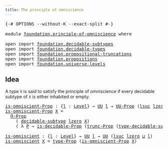 ```yaml
---
title: The principle of omniscience
---
```


<pre class="Agda"><a id="54" class="Symbol">{-#</a> <a id="58" class="Keyword">OPTIONS</a> <a id="66" class="Pragma">--without-K</a> <a id="78" class="Pragma">--exact-split</a> <a id="92" class="Symbol">#-}</a>

<a id="97" class="Keyword">module</a> <a id="104" href="foundation.principle-of-omniscience.html" class="Module">foundation.principle-of-omniscience</a> <a id="140" class="Keyword">where</a>

<a id="147" class="Keyword">open</a> <a id="152" class="Keyword">import</a> <a id="159" href="foundation.decidable-subtypes.html" class="Module">foundation.decidable-subtypes</a>
<a id="189" class="Keyword">open</a> <a id="194" class="Keyword">import</a> <a id="201" href="foundation.decidable-types.html" class="Module">foundation.decidable-types</a>
<a id="228" class="Keyword">open</a> <a id="233" class="Keyword">import</a> <a id="240" href="foundation.propositional-truncations.html" class="Module">foundation.propositional-truncations</a>
<a id="277" class="Keyword">open</a> <a id="282" class="Keyword">import</a> <a id="289" href="foundation.propositions.html" class="Module">foundation.propositions</a>
<a id="313" class="Keyword">open</a> <a id="318" class="Keyword">import</a> <a id="325" href="foundation.universe-levels.html" class="Module">foundation.universe-levels</a>
</pre>
## Idea

A type `X` is said to satisfy the principle of omniscience if every decidable subtype of `X` is either inhabited or empty.

<pre class="Agda"><a id="is-omniscient-Prop"></a><a id="498" href="foundation.principle-of-omniscience.html#498" class="Function">is-omniscient-Prop</a> <a id="517" class="Symbol">:</a> <a id="519" class="Symbol">{</a><a id="520" href="foundation.principle-of-omniscience.html#520" class="Bound">l</a> <a id="522" class="Symbol">:</a> <a id="524" href="Agda.Primitive.html#597" class="Postulate">Level</a><a id="529" class="Symbol">}</a> <a id="531" class="Symbol">→</a> <a id="533" href="foundation-core.universe-levels.html#235" class="Primitive">UU</a> <a id="536" href="foundation.principle-of-omniscience.html#520" class="Bound">l</a> <a id="538" class="Symbol">→</a> <a id="540" href="foundation-core.propositions.html#1393" class="Function">UU-Prop</a> <a id="548" class="Symbol">(</a><a id="549" href="Agda.Primitive.html#780" class="Primitive">lsuc</a> <a id="554" href="Agda.Primitive.html#764" class="Primitive">lzero</a> <a id="560" href="Agda.Primitive.html#810" class="Primitive Operator">⊔</a> <a id="562" href="foundation.principle-of-omniscience.html#520" class="Bound">l</a><a id="563" class="Symbol">)</a>
<a id="565" href="foundation.principle-of-omniscience.html#498" class="Function">is-omniscient-Prop</a> <a id="584" href="foundation.principle-of-omniscience.html#584" class="Bound">X</a> <a id="586" class="Symbol">=</a>
  <a id="590" href="foundation-core.propositions.html#6694" class="Function">Π-Prop</a>
    <a id="601" class="Symbol">(</a> <a id="603" href="foundation.decidable-subtypes.html#1803" class="Function">decidable-subtype</a> <a id="621" href="Agda.Primitive.html#764" class="Primitive">lzero</a> <a id="627" href="foundation.principle-of-omniscience.html#584" class="Bound">X</a><a id="628" class="Symbol">)</a>
    <a id="634" class="Symbol">(</a> <a id="636" class="Symbol">λ</a> <a id="638" href="foundation.principle-of-omniscience.html#638" class="Bound">P</a> <a id="640" class="Symbol">→</a> <a id="642" href="foundation.decidable-types.html#7817" class="Function">is-decidable-Prop</a> <a id="660" class="Symbol">(</a><a id="661" href="foundation.propositional-truncations.html#2546" class="Function">trunc-Prop</a> <a id="672" class="Symbol">(</a><a id="673" href="foundation.decidable-subtypes.html#2791" class="Function">type-decidable-subtype</a> <a id="696" href="foundation.principle-of-omniscience.html#638" class="Bound">P</a><a id="697" class="Symbol">)))</a>

<a id="is-omniscient"></a><a id="702" href="foundation.principle-of-omniscience.html#702" class="Function">is-omniscient</a> <a id="716" class="Symbol">:</a> <a id="718" class="Symbol">{</a><a id="719" href="foundation.principle-of-omniscience.html#719" class="Bound">l</a> <a id="721" class="Symbol">:</a> <a id="723" href="Agda.Primitive.html#597" class="Postulate">Level</a><a id="728" class="Symbol">}</a> <a id="730" class="Symbol">→</a> <a id="732" href="foundation-core.universe-levels.html#235" class="Primitive">UU</a> <a id="735" href="foundation.principle-of-omniscience.html#719" class="Bound">l</a> <a id="737" class="Symbol">→</a> <a id="739" href="foundation-core.universe-levels.html#235" class="Primitive">UU</a> <a id="742" class="Symbol">(</a><a id="743" href="Agda.Primitive.html#780" class="Primitive">lsuc</a> <a id="748" href="Agda.Primitive.html#764" class="Primitive">lzero</a> <a id="754" href="Agda.Primitive.html#810" class="Primitive Operator">⊔</a> <a id="756" href="foundation.principle-of-omniscience.html#719" class="Bound">l</a><a id="757" class="Symbol">)</a>
<a id="759" href="foundation.principle-of-omniscience.html#702" class="Function">is-omniscient</a> <a id="773" href="foundation.principle-of-omniscience.html#773" class="Bound">X</a> <a id="775" class="Symbol">=</a> <a id="777" href="foundation-core.propositions.html#1495" class="Function">type-Prop</a> <a id="787" class="Symbol">(</a><a id="788" href="foundation.principle-of-omniscience.html#498" class="Function">is-omniscient-Prop</a> <a id="807" href="foundation.principle-of-omniscience.html#773" class="Bound">X</a><a id="808" class="Symbol">)</a>
</pre>